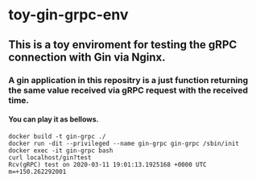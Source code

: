 # toy-gin-grpc-env
## This is a toy enviroment for testing the gRPC connection with Gin via Nginx.
### A gin application in this repositry is a just function returning the same value received via gRPC request with the received time.
#### You can play it as bellows.
```
docker build -t gin-grpc ./
docker run -dit --privileged --name gin-grpc gin-grpc /sbin/init
docker exec -it gin-grpc bash
curl localhost/gin?test
Rcv(gRPC) test on 2020-03-11 19:01:13.1925168 +0000 UTC m=+150.262292001
```
